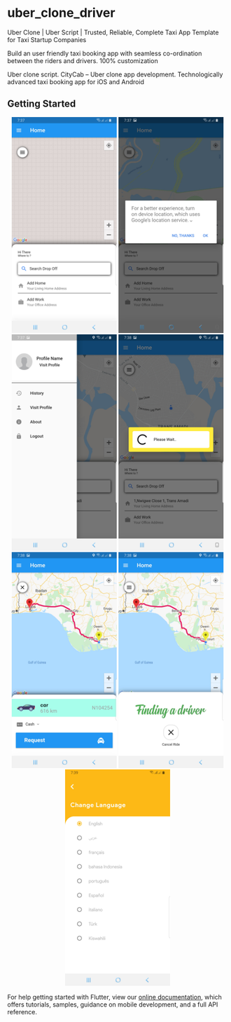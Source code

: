 # uber_clone_driver

Uber Clone | Uber Script | Trusted, Reliable, Complete Taxi App Template for Taxi Startup Companies

Build an user friendly taxi booking app with seamless co-ordination between the riders and drivers. 100% customization

Uber clone script. CityCab – Uber clone app development. Technologically advanced taxi booking app for iOS and Android

## Getting Started

<div style="text-align:center">
<img src="https://github.com/prof22/Flutter-firebase-Uber-Clone/blob/main/Screenshot1.jpg" width="240"/>
<img src="https://github.com/prof22/Flutter-firebase-Uber-Clone/blob/main/Screenshot2.jpg" width="240"/>
<img src="https://github.com/prof22/Flutter-firebase-Uber-Clone/blob/main/Screenshot3.jpg" width="240"/>
<img src="https://github.com/prof22/Flutter-firebase-Uber-Clone/blob/main/Screenshot4.jpg" width="240"/>
<img src="https://github.com/prof22/Flutter-firebase-Uber-Clone/blob/main/Screenshot5.jpg" width="240"/>
<img src="https://github.com/prof22/Flutter-firebase-Uber-Clone/blob/main/Screenshot6.jpg" width="240"/>
<img src="https://github.com/prof22/Flutter-firebase-Uber-Clone/blob/main/Screenshot7.jpg" width="240"/>
</div>

For help getting started with Flutter, view our
[online documentation](https://flutter.dev/docs), which offers tutorials,
samples, guidance on mobile development, and a full API reference.
